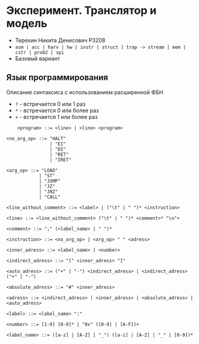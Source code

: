 # Эксперимент. Транслятор и модель
- Терехин Никита Денисович P3208
- ```asm | acc | harv | hw | instr | struct | trap -> stream | mem | cstr | prob2 | spi```
- Базовый вариант
## Язык программирования
Описание синтаксиса с использованием расширенной ФБН
- ```?``` - встречается 0 или 1 раз
- ```*``` - встречается 0 или более раз
- ```+``` - встречается 1 или более раз
```
    <program> ::= <line> | <line> <program>

<no_arg_op> ::= "HALT"
                | "EI"
                | "DI"
                | "RET"
                | "IRET"

<arg_op> ::= "LOAD"
            | "ST"
            | "JUMP"
            | "JZ"
            | "JNZ"
            | "CALL"

<line_without_comment> ::= <label> | ("\t" | " ")* <instruction>

<line> ::= <line_without_comment> ("\t" | " ")* <comment>* "\n"+

<comment> ::= ";" (<label_name> | " ")*

<instruction> ::= <no_arg_op> | <arg_op> " " <adress>

<inner_adress> ::= <label_name> | <number>

<indirect_adress> ::= "[" <inner_adress> "]"

<auto_adress> ::= ("+" | "-") <indirect_adress> | <indirect_adress> ("+" | "-")

<absolute_adress> ::= "#" <inner_adress>

<adress> ::= <indirect_adress> | <inner_adress> | <absolute_adress> | <auto_adress>

<label> ::= <label_name> ":"

<number> ::= [1-9] [0-9]* | "0x" ([0-9] | [A-F])+

<label_name> ::= ([a-z] | [A-Z] | "_") ([a-z] | [A-Z] | "_" | [0-9])*


```